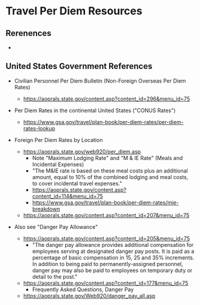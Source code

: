 
# Travel Per Diem Resources

## Rerenences
- 

## United States Government References
- Civilian Personnel Per Diem Bulletin (Non-Foreign Overseas Per Diem Rates)
  + https://aoprals.state.gov/content.asp?content_id=296&menu_id=75

- Per Diem Rates in the continental United States ("CONUS Rates") 
  + https://www.gsa.gov/travel/plan-book/per-diem-rates/per-diem-rates-lookup

- Foreign Per Diem Rates by Location
  + https://aoprals.state.gov/web920/per_diem.asp
    * Note "Maximum Lodging Rate" and "M & IE Rate" (Meals and Incidental Expenses)
    * "The M&IE rate is based on these meal costs plus an additional amount, equal to 10% of the combined lodging and meal costs, to cover incidental travel expenses."
    * https://aoprals.state.gov/content.asp?content_id=114&menu_id=75
    + https://www.gsa.gov/travel/plan-book/per-diem-rates/mie-breakdown
  + https://aoprals.state.gov/content.asp?content_id=207&menu_id=75


- Also see "Danger Pay Allowance"
  + https://aoprals.state.gov/content.asp?content_id=205&menu_id=75
    * "The danger pay allowance provides additional compensation for employees serving at designated danger pay posts.
      It is paid as a percentage of basic compensation in 15, 25 and 35% increments. In addition to being paid to
      permanently-assigned personnel, danger pay may also be paid to employees on temporary duty or detail to the post."
  + https://aoprals.state.gov/content.asp?content_id=177&menu_id=75
    * Frequently Asked Questions, Danger Pay
  + https://aoprals.state.gov/Web920/danger_pay_all.asp

